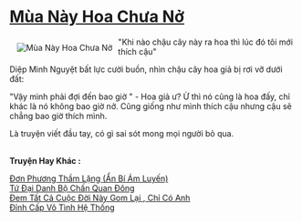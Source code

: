 <a href="https://utruyen.com/truyen/mua-nay-hoa-chua-no/19513/" title="Mùa Này Hoa Chưa Nở"><h1>Mùa Này Hoa Chưa Nở</h1></a><div style="display:table"><img align="right" style="float: left; padding: 10px;" src="https://utruyen.com/images/story/200x260/mua-nay-hoa-chua-no.jpg" alt="Mùa Này Hoa Chưa Nở">"Khi nào chậu cây này ra hoa thì lúc đó tôi mới thích cậu"<p></p> Diệp Minh Nguyệt bất lực cười buồn, nhìn chậu cây hoa giả bị rơi vỡ dưới đất: <p></p> "Vậy mình phải đợi đến bao giờ " - Hoa giả ư? Ừ thì nó cũng là hoa đấy, chỉ khác là nó không bao giờ nở. Cũng giống như mình thích cậu nhưng cậu sẽ chẳng bao giờ thích mình.<p></p>Là truyện viết đầu tay, có gì sai sót mong mọi người bỏ qua.</div><p><br><b>Truyện Hay Khác :</b></p><a href="https://utruyen.com/truyen/don-phuong-tham-lang-an-bi-am-luyen/19511/" alt="Đơn Phương Thầm Lặng (Ẩn Bí Ám Luyến)">Đơn Phương Thầm Lặng (Ẩn Bí Ám Luyến)</a><br/><a href="https://github.com/quanluxury/ngontinhhot/tree/master/truyenhay/20342/" alt="Tứ Đại Danh Bộ Chấn Quan Đông">Tứ Đại Danh Bộ Chấn Quan Đông</a><br/><a href="https://github.com/quanluxury/ngontinhhot/tree/master/truyenhay/19528/" alt="Đem Tất Cả Cuộc Đời Này Gom Lại , Chỉ Có Anh">Đem Tất Cả Cuộc Đời Này Gom Lại , Chỉ Có Anh</a><br/><a href="https://github.com/quanluxury/ngontinhhot/tree/master/truyenhay/19234/" alt="Đỉnh Cấp Vô Tình Hệ Thống">Đỉnh Cấp Vô Tình Hệ Thống</a><br/>